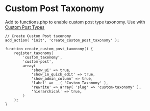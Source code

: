 # Custom Post Taxonomy

Add to functions.php to enable custom post type taxonomy. Use with [Custom Post Types](functions/custom-post-types.md)


```
// Create Custom Post taxonomy
add_action( 'init', 'create_custom_post_taxonomy' );

function create_custom_post_taxonomy() {
    register_taxonomy(
        'custom_taxonomy',
        'custom-post',
        array(
            'show_ui' => true,
            'show_in_quick_edit' => true,
            'show_admin_column' => true,
            'label' => __( 'Custom Taxonomy' ),
            'rewrite' => array( 'slug' => 'custom-taxonomy' ),
            'hierarchical' => true,
        )
    );
}
```